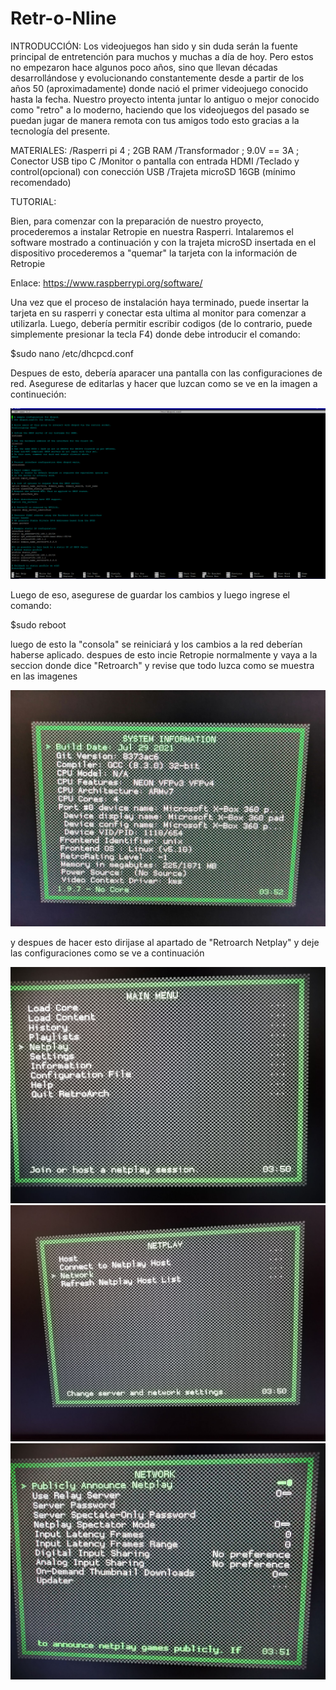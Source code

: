 # Retr-o-Nline

INTRODUCCIÓN:
Los videojuegos han sido y sin duda serán la fuente principal de entretención para muchos y muchas a día de hoy. Pero estos no empezaron hace algunos poco años, sino que
llevan décadas desarrollándose y evolucionando constantemente desde a partir de los años 50 (aproximadamente) donde nació el primer videojuego conocido hasta la fecha.
Nuestro proyecto intenta juntar lo antiguo o mejor conocido como "retro" a lo moderno, haciendo que los videojuegos del pasado se puedan jugar de manera remota con tus
amigos todo esto gracias a la tecnología del presente.

MATERIALES:
/Rasperri pi 4 ; 2GB RAM
/Transformador ; 9.0V == 3A ; Conector USB tipo C
/Monitor o pantalla con entrada HDMI
/Teclado y control(opcional) con conección USB
/Trajeta microSD 16GB (mínimo recomendado)

TUTORIAL:

Bien, para comenzar con la preparación de nuestro proyecto, procederemos a instalar Retropie en nuestra Rasperri. Intalaremos el software mostrado a continuación y con la
trajeta microSD insertada en el dispositivo procederemos a "quemar" la tarjeta con la información de Retropie

Enlace:
https://www.raspberrypi.org/software/

Una vez que el proceso de instalación haya terminado, puede insertar la tarjeta en su rasperri y conectar esta ultima al monitor para comenzar a utilizarla.
Luego, debería permitir escribir codigos (de lo contrario, puede simplemente presionar la tecla F4) donde debe introducir el comando:

$sudo nano /etc/dhcpcd.conf

Despues de esto, debería aparacer una pantalla con las configuraciones de red. Asegurese de editarlas y hacer que luzcan como se ve en la imagen a continueción:

![](RedConfig.png)

Luego de eso, asegurese de guardar los cambios y luego ingrese el comando: 

$sudo reboot

luego de esto la "consola" se reiniciará y los cambios a la red deberían haberse aplicado.
despues de esto incie Retropie normalmente y vaya a la seccion donde dice "Retroarch" y revise que todo luzca como se muestra en las imagenes

![](EmuladorConfig.jpg)

y despues de hacer esto dirijase al apartado de "Retroarch Netplay" y deje las configuraciones como se ve a continuación

![](NetplayConfig3.jpg)
![](NetplayConfig.jpg)
![](NetplayConfig2.jpg)
